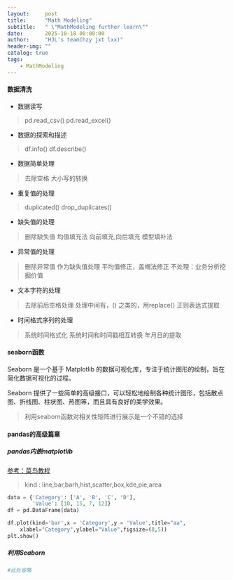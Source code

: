 ```yaml
---
layout:     post
title:      "Math Modeling"
subtitle:   " \"MathModeling further learn\""
date:       2025-10-18 00:00:00
author:     "HJL's team(hzy jxt lxx)"
header-img: ""
catalog: true
tags:
    - MathModeling
---
```


 #### 数据清洗
 * 数据读写
 > pd.read_csv()
 > pd.read_excel()
 * 数据的探索和描述
 >df.info()
 >df.describe()
 * 数据简单处理
 >去除空格
 >大小写的转换
 * 重复值的处理
 >duplicated()
 >drop_duplicates()
 * 缺失值的处理
 >删除缺失值
 >均值填充法
 >向前填充,向后填充
 >模型填补法
 * 异常值的处理
 >删除异常值
 >作为缺失值处理
 >平均值修正，盖帽法修正
 >不处理：业务分析挖掘价值
 * 文本字符的处理
 >去除前后空格处理
 >处理中间有，() 之类的，用replace()
 >正则表达式提取
 * 时间格式序列的处理
>系统时间格式化
>系统时间和时间戳相互转换
>年月日的提取

#### seaborn函数
Seaborn 是一个基于 Matplotlib 的数据可视化库，专注于统计图形的绘制，旨在简化数据可视化的过程。

Seaborn 提供了一些简单的高级接口，可以轻松地绘制各种统计图形，包括散点图、折线图、柱状图、热图等，而且具有良好的美学效果。

>利用seaborn函数对相关性矩阵进行展示是一个不错的选择

#### pandas的高级篇章
##### pandas内嵌matplotlib
[参考：菜鸟教程](https://www.runoob.com/pandas/pandas-matplotlib.html)
>kind : line,bar,barh,hist,scatter,box,kde,pie,area
``` py
data = {'Category': ['A', 'B', 'C', 'D'],
        'Value': [10, 15, 7, 12]}
df = pd.DataFrame(data)

df.plot(kind='bar',x = 'Category',y = 'Value',title="aa",
    xlabel="Category",ylabel="Value",figsize=(8,5))
plt.show()
```
##### 利用Seaborn
``` py
#此处省略
```